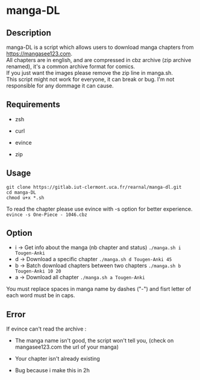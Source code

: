# manga-DL

## Description

manga-DL is a script which allows users to download manga chapters from https://mangasee123.com.  
All chapters are in english, and are compressed in cbz archive (zip archive renamed), it's a common archive format for comics.  
If you just want the images please remove the zip line in manga.sh.  
This script might not work for everyone, it can break or bug.
I'm not responsible for any dommage it can cause.

## Requirements

* zsh

* curl

* evince

* zip

## Usage

```shell
git clone https://gitlab.iut-clermont.uca.fr/rearnal/manga-dl.git
cd manga-DL
chmod u+x *.sh
```

To read the chapter please use evince with -s option for better experience.
```evince -s One-Piece - 1046.cbz```

## Option

* i -> Get info about the manga (nb chapter and status) ```./manga.sh i Tougen-Anki```
* d -> Download a specific chapter ```./manga.sh d Tougen-Anki 45```
* b -> Batch download chapters between two chapters ```./manga.sh b Tougen-Anki 10 20```
* a -> Download all chapter ```./manga.sh a Tougen-Anki```

You must replace spaces in manga name by dashes ("-") and fisrt letter of each word must be in caps.

## Error

If evince can't read the archive :

* The manga name isn't good, the script won't tell you, (check on mangasee123.com the url of your manga)

* Your chapter isn't already existing

* Bug because i make this in 2h
